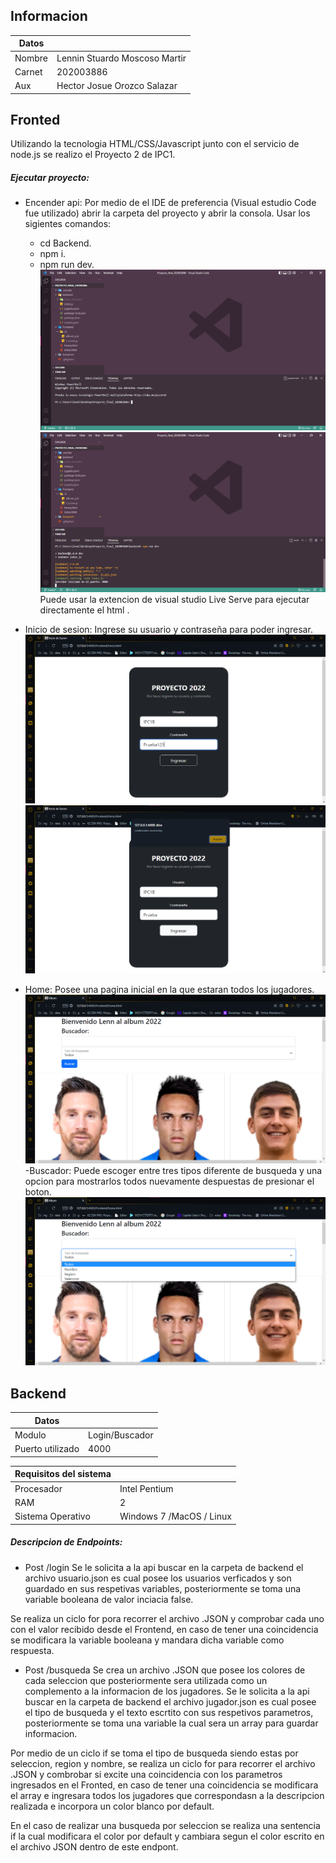 ## Informacion 

| Datos| |
| ------ | ------ |
| Nombre | Lennin Stuardo Moscoso Martir |
| Carnet | 202003886 |
| Aux | Hector Josue Orozco Salazar |

## Fronted
Utilizando la tecnologia HTML/CSS/Javascript junto con el servicio de node.js se realizo el Proyecto 2 de IPC1.

##### Ejecutar proyecto:
- Encender api:
Por medio de el IDE de preferencia (Visual estudio Code fue utilizado) abrir la carpeta del proyecto y abrir la consola.
Usar los sigientes comandos:
    - cd Backend.
    - npm i.
    - npm run dev.
![Consola en visual studio code](https://github.com/LenStu/IPC12S2022-Proyecto2_202003886/blob/master/imagenes/consola_1.png)
![Servidor encendido](https://github.com/LenStu/IPC12S2022-Proyecto2_202003886/blob/master/imagenes/consola_2.png)
Puede usar la extencion de visual studio Live Serve para ejecutar directamente el html .

- Inicio de sesion:
Ingrese su usuario y contraseña para poder ingresar.
![pagina de inicio](https://github.com/LenStu/IPC12S2022-Proyecto2_202003886/blob/master/imagenes/login_1.png)
![respuesta en caso de un dato erroneo](https://github.com/LenStu/IPC12S2022-Proyecto2_202003886/blob/master/imagenes/login_2.png)

- Home:
Posee una pagina inicial en la que estaran todos los jugadores.
![pagina de jugadores](https://github.com/LenStu/IPC12S2022-Proyecto2_202003886/blob/master/imagenes/buscador_1.png)
-Buscador:
Puede escoger entre tres tipos diferente de busqueda y una opcion para mostrarlos todos nuevamente despuestas de presionar el boton.
![pagina de jugadores](https://github.com/LenStu/IPC12S2022-Proyecto2_202003886/blob/master/imagenes/buscador_2.png)

## Backend

| Datos| |
| ------ | ------ |
| Modulo | Login/Buscador |
|Puerto utilizado  | 4000 |

| Requisitos del sistema | |
| ------ | ------ |
| Procesador  |  Intel Pentium |
|   RAM|  2 |
|  Sistema Operativo |  Windows 7 /MacOS / Linux |

##### Descripcion de Endpoints:
- Post /login
Se le solicita a la api buscar en la carpeta de backend el archivo usuario.json es cual posee los usuarios verficados y son guardado en sus respetivas variables, posteriormente se toma una variable booleana de valor inciacia false.

Se realiza un ciclo for pora recorrer el archivo .JSON y comprobar cada uno con el valor recibido desde el Frontend, en caso de tener una coincidencia se modificara la variable booleana y mandara dicha variable como respuesta.

- Post /busqueda
Se crea un archivo .JSON que posee los colores de cada seleccion que posteriormente sera utilizada como un complemento a la informacion de los jugadores.
Se le solicita a la api buscar en la carpeta de backend el archivo jugador.json es cual posee el tipo de busqueda y el texto escrtito con sus respetivos parametros, posteriormente se toma una variable la cual sera un array para guardar informacion.

Por medio de un ciclo if se toma el tipo de busqueda siendo estas por seleccion, region y nombre, se realiza un ciclo for para recorrer el archivo .JSON y combrobar si excite una coincidencia con los parametros ingresados en el Fronted, en caso de tener una coincidencia se modificara el array e ingresara todos los jugadores que correspondasn a la descripcion realizada e incorpora un color blanco por default.

En el caso de realizar una busqueda por seleccion se realiza una sentencia if la cual modificara el color por default y cambiara segun el color escrito en el archivo JSON dentro de este endpont.
